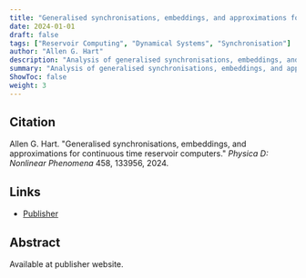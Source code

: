 ```yaml
---
title: "Generalised synchronisations, embeddings, and approximations for continuous time reservoir computers"
date: 2024-01-01
draft: false
tags: ["Reservoir Computing", "Dynamical Systems", "Synchronisation"]
author: "Allen G. Hart"
description: "Analysis of generalised synchronisations, embeddings, and approximations for continuous time reservoir computers."
summary: "Analysis of generalised synchronisations, embeddings, and approximations for continuous time reservoir computers."
ShowToc: false
weight: 3
---
```


## Citation

Allen G. Hart. "Generalised synchronisations, embeddings, and approximations for continuous time reservoir computers." *Physica D: Nonlinear Phenomena* 458, 133956, 2024.

## Links

- [Publisher](https://doi.org/10.1016/j.physd.2023.133956)

## Abstract

Available at publisher website.
